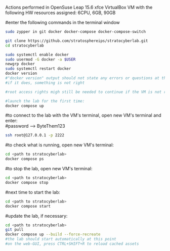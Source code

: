 Actions performed in OpenSuse Leap 15.6 xfce VirtualBox VM with the following HW resources assigned: 6CPU, 6GB, 90GB

#enter the following commands in the terminal window
```bash
sudo zypper in git docker docker-compose docker-compose-switch

git clone https://github.com/stratosphereips/stratocyberlab.git
cd stratocyberlab

sudo systemctl enable docker
sudo usermod -G docker -a $USER
newgrp docker
sudo systemctl restart docker
docker version
#"docker version" output should not state any errors or questions at this point,
#if it does, something is not right

#root access rights migh still be needed to continue if the VM is not restarted or user hasn't loged out

#launch the lab for the first time:
docker compose up
```

#to connect to the lab with the VM's terminal, open new VM's terminal and enter:  
#password --> ByteThem123
```bash
ssh root@127.0.0.1 -p 2222
```
#to check what is running, open new VM's terminal:
```bash
cd <path to stratocyberlab>
docker compose ps
```

#to stop the lab, open new VM's terminal:
```bash
cd <path to stratocyberlab>
docker compose stop
```

#next time to start the lab:
```bash
cd <path to stratocyberlab>
docker compose start
```

#update the lab, if necessary:
```bash
cd <path to stratocyberlab>
git pull
docker compose up --build --force-recreate
#the lab should start automatically at this point
#on the web-GUI, press CTRL+SHIFT+R to reload cached assets
```
